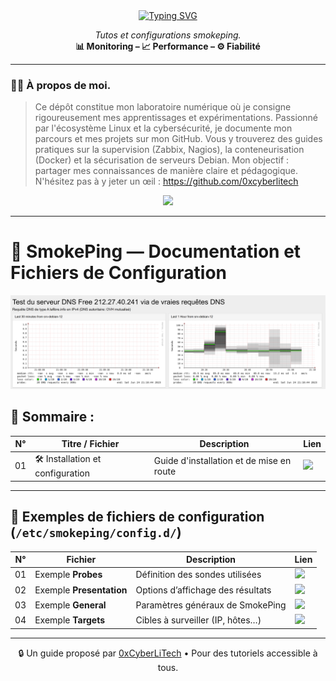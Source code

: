 <div align="center">

<a href="https://github.com/0xCyberLiTech">
  <img src="https://readme-typing-svg.herokuapp.com?font=Fira+Code&size=32&pause=1000&color=33FF33&center=true&vCenter=true&width=800&lines=SUPERVISION+AVEC+SMOKEPING;Installation+•+Latence+•+Graphes;Tutoriels+réseaux+sous+Debian" alt="Typing SVG" />
</a>

<p align="center">
  <em>Tutos et configurations smokeping.</em><br>
  <b>📊 Monitoring – 📈 Performance – ⚙️ Fiabilité</b>
</p>

</div>

---

### 👨‍💻 **À propos de moi.**

> Ce dépôt constitue mon laboratoire numérique où je consigne rigoureusement mes apprentissages et expérimentations.
> Passionné par l'écosystème Linux et la cybersécurité, je documente mon parcours et mes projets sur mon GitHub.
> Vous y trouverez des guides pratiques sur la supervision (Zabbix, Nagios), la conteneurisation (Docker) et la sécurisation de serveurs Debian.
> Mon objectif : partager mes connaissances de manière claire et pédagogique.
> N'hésitez pas à y jeter un œil : https://github.com/0xcyberlitech

<p align="center">
  <a href="https://skillicons.dev">
    <img src="https://skillicons.dev/icons?i=linux,debian,bash,docker,nginx,grafana,prometheus,git,vim" />
  </a>
</p>

---

# 📡 SmokePing — Documentation et Fichiers de Configuration

![Smokeping_01](./images/smokeping_01.png)

## 👋 Sommaire :

| N°  | Titre / Fichier                  | Description                              | Lien |
|-----|----------------------------------|------------------------------------------|-------|
| 01  | 🛠️ Installation et configuration | Guide d'installation et de mise en route | [<img src="https://img.shields.io/badge/EXPLORER-blue?style=for-the-badge&logo=github&logoColor=white">](./SMOKEPING-installation-et-Configuration.md) |

---

## 📁 Exemples de fichiers de configuration (`/etc/smokeping/config.d/`)

| N°  | Fichier                        | Description                               | Lien |
|-----|--------------------------------|-------------------------------------------|-------|
| 01  | Exemple **Probes**             | Définition des sondes utilisées           | [<img src="https://img.shields.io/badge/EXPLORER-blue?style=for-the-badge&logo=github&logoColor=white">](./Probes) |
| 02  | Exemple **Presentation**       | Options d’affichage des résultats         | [<img src="https://img.shields.io/badge/EXPLORER-blue?style=for-the-badge&logo=github&logoColor=white">](./Presentation) |
| 03  | Exemple **General**            | Paramètres généraux de SmokePing          | [<img src="https://img.shields.io/badge/EXPLORER-blue?style=for-the-badge&logo=github&logoColor=white">](./General) |
| 04  | Exemple **Targets**            | Cibles à surveiller (IP, hôtes…)          | [<img src="https://img.shields.io/badge/EXPLORER-blue?style=for-the-badge&logo=github&logoColor=white">](./Targets) |

---

<p align="center">
  🔒 Un guide proposé par <a href="https://github.com/0xCyberLiTech">0xCyberLiTech</a> • Pour des tutoriels accessible à tous.
</p>
